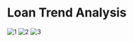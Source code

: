 # Loan Trend Analysis
![1](https://github.com/AyanPaliwal/Bank-Loan-Report/assets/115109590/8d49c9b8-f823-49cf-a668-5163c868adb6)
![2](https://github.com/AyanPaliwal/Bank-Loan-Report/assets/115109590/912b054a-871e-43e9-8caa-0ff6a37a6889)
![3](https://github.com/AyanPaliwal/Bank-Loan-Report/assets/115109590/cba9c33a-ad8a-480a-818f-47b0b52db442)
